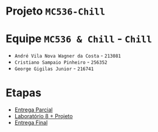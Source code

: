 # Projeto `MC536-Chill`

# Equipe `MC536 & Chill` - `Chill`
* `André Vila Nova Wagner da Costa` - `213081`
* `Cristiano Sampaio Pinheiro` - `256352`
* `George Gigilas Junior` - `216741`

# Etapas
* [Entrega Parcial](parcial/)
* [Laboratório 8 + Projeto](lab08-projeto/)
* [Entrega Final](final/)

